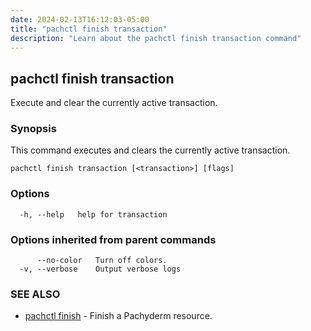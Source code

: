```yaml
---
date: 2024-02-13T16:12:03-05:00
title: "pachctl finish transaction"
description: "Learn about the pachctl finish transaction command"
---
```


## pachctl finish transaction

Execute and clear the currently active transaction.

### Synopsis

This command executes and clears the currently active transaction.

```
pachctl finish transaction [<transaction>] [flags]
```

### Options

```
  -h, --help   help for transaction
```

### Options inherited from parent commands

```
      --no-color   Turn off colors.
  -v, --verbose    Output verbose logs
```

### SEE ALSO

* [pachctl finish](../pachctl_finish)	 - Finish a Pachyderm resource.

